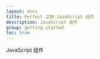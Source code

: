 ```yaml
---
layout: docs
title: Perfect 之旅-JavaScript 组件
description: JavaScript 组件
group: getting-started
toc: true
---
```


JavaScript 组件
